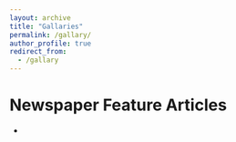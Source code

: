 ```yaml
---
layout: archive
title: "Gallaries"
permalink: /gallary/
author_profile: true
redirect_from:
  - /gallary
---
```

# Newspaper Feature Articles
* 
